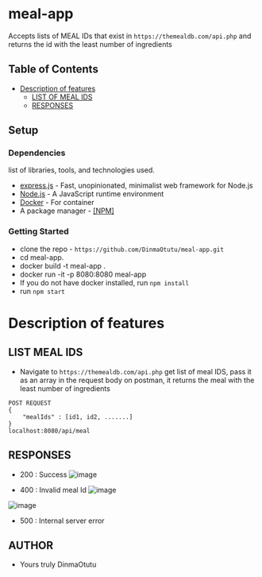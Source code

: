 # meal-app
Accepts lists of MEAL IDs that exist in `https://themealdb.com/api.php` and returns the id with the least number of ingredients

## Table of Contents

- [Description of features](#description-of-feature)
  - [LIST OF MEAL IDS](#list-of-meal-Ids)
  - [RESPONSES](#Responses)

## Setup

### Dependencies

list of libraries, tools, and technologies used.

- [express.js](https://expressjs.com/) - Fast, unopinionated, minimalist web framework for Node.js
- [Node.js](https://nodejs.org/en/) - A JavaScript runtime environment
- [Docker](https://www.docker.com/) - For container
- A package manager - [[NPM]](https://www.npmjs.com/)

### Getting Started

- clone the repo - `https://github.com/DinmaOtutu/meal-app.git`
- cd meal-app.
- docker build -t meal-app .
- docker run -it -p 8080:8080 meal-app
- If you do not have docker installed, run `npm install`
- run `npm start`

# Description of features


## LIST MEAL IDS
- Navigate to `https://themealdb.com/api.php` get list of meal IDS, pass it as an array in the request body on postman, it returns the meal with the least number of ingredients 

```
POST REQUEST
{
    "mealIds" : [id1, id2, .......]
}
localhost:8080/api/meal
```

## RESPONSES
- 200 : Success
![image](https://user-images.githubusercontent.com/39683587/55661352-507c9980-5803-11e9-8666-0c354caeb457.png)

- 400 : Invalid meal Id
![image](https://user-images.githubusercontent.com/39683587/55661375-6a1de100-5803-11e9-9dc9-60f834af4b1e.png)

![image](https://user-images.githubusercontent.com/39683587/55661385-799d2a00-5803-11e9-92cf-c70e31ef7e94.png)

- 500 : Internal server error
## AUTHOR
- Yours truly DinmaOtutu
